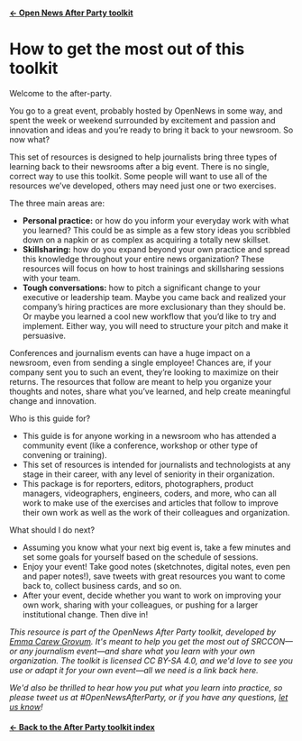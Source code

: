 ---
---

#### [&larr; Open News After Party toolkit](/share)
# How to get the most out of this toolkit

Welcome to the after-party. 

You go to a great event, probably hosted by OpenNews in some way, and spent the week or weekend surrounded by excitement and passion and innovation and ideas and you’re ready to bring it back to your newsroom. So now what? 

This set of resources is designed to help journalists bring three types of learning back to their newsrooms after a big event. There is no single, correct way to use this toolkit. Some people will want to use all of the resources we’ve developed, others may need just one or two exercises. 

The three main areas are: 

* **Personal practice:** or how do you inform your everyday work with what you learned? This could be as simple as a few story ideas you scribbled down on a napkin or as complex as acquiring a totally new skillset. 
* **Skillsharing:** how do you expand beyond your own practice and spread this knowledge throughout your entire news organization? These resources will focus on how to host trainings and skillsharing sessions with your team. 
* **Tough conversations:** how to pitch a significant change to your executive or leadership team. Maybe you came back and realized your company’s hiring practices are more exclusionary than they should be. Or maybe you learned a cool new workflow that you’d like to try and implement. Either way, you will need to structure your pitch and make it persuasive. 

Conferences and journalism events can have a huge impact on a newsroom, even from sending a single employee! Chances are, if your company sent you to such an event, they’re looking to maximize on their returns. The resources that follow are meant to help you organize your thoughts and notes, share what you’ve learned, and help create meaningful change and innovation. 

Who is this guide for? 

* This guide is for anyone working in a newsroom who has attended a community event (like a conference, workshop or other type of convening or training). 
* This set of resources is intended for journalists and technologists at any stage in their career, with any level of seniority in their organization. 
* This package is for reporters, editors, photographers, product managers, videographers, engineers, coders, and more, who can all work to make use of the exercises and articles that follow to improve their own work as well as the work of their colleagues and organization. 

What should I do next? 

* Assuming you know what your next big event is, take a few minutes and set some goals for yourself based on the schedule of sessions.
* Enjoy your event! Take good notes (sketchnotes, digital notes, even pen and paper notes!), save tweets with great resources you want to come back to, collect business cards, and so on. 
* After your event, decide whether you want to work on improving your own work, sharing with your colleagues, or pushing for a larger institutional change. Then dive in! 


_This resource is part of the OpenNews After Party toolkit, developed by [Emma Carew Grovum](https://twitter.com/emmacarew). It's meant to help you get the most out of SRCCON—or any journalism event—and share what you learn with your own organization. The toolkit is licensed CC BY-SA 4.0, and we'd love to see you use or adapt it for your own event—all we need is a link back here._

_We'd also be thrilled to hear how you put what you learn into practice, so please tweet us at #OpenNewsAfterParty, or if you have any questions, [let us know](mailto:info@opennews.org)!_

#### [&larr; Back to the After Party toolkit index](/share)
